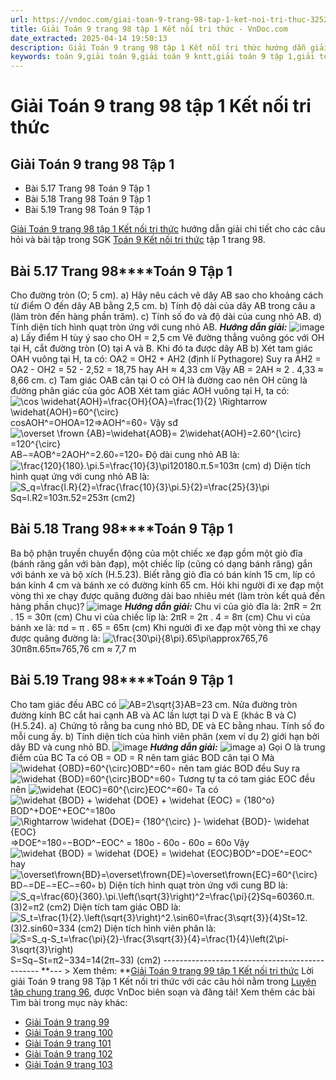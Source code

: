 ```yaml
---
url: https://vndoc.com/giai-toan-9-trang-98-tap-1-ket-noi-tri-thuc-325299
title: Giải Toán 9 trang 98 tập 1 Kết nối tri thức - VnDoc.com
date_extracted: 2025-04-14 19:50:13
description: Giải Toán 9 trang 98 tập 1 Kết nối tri thức hướng dẫn giải chi tiết các câu hỏi và bài tập trong SGK Toán 9 Kết nối tri thức tập 1.
keywords: toán 9,giải toán 9,giải toán 9 kntt,giải toán 9 tập 1,giải toán 9 kết nối tri thức,toán 9 kết nối tri thức tập 1,Toán 9 Kết nối tri thức Luyện tập chung trang 96,giải Toán 9 Kết nối tri thức Luyện tập chung trang 96,Luyện tập chung trang 96,toán 9 kết nối tri thức tập 1 trang 96,toán 9 kết nối tri thức tập 1 trang 97,toán 9 trang 98,giải toán 9 trang 98,toán 9 trang 98 kết nối,giải toán 9 trang 98 kết nối
---
```


# Giải Toán 9 trang 98 tập 1 Kết nối tri thức
## Giải Toán 9 trang 98 Tập 1
  * Bài 5.17 Trang 98 Toán 9 Tập 1
  * Bài 5.18 Trang 98 Toán 9 Tập 1
  * Bài 5.19 Trang 98 Toán 9 Tập 1

[Giải Toán 9 trang 98 tập 1 Kết nối tri thức](<https://vndoc.com/giai-toan-9-trang-98-tap-1-ket-noi-tri-thuc-325299>) hướng dẫn giải chi tiết cho các câu hỏi và bài tập trong SGK [Toán 9 Kết nối tri thức](<https://vndoc.com/toan-9-ket-noi-tri-thuc>) tập 1 trang 98.
## **Bài 5.17 Trang 98****Toán 9 Tập 1**
Cho đường tròn \(O; 5 cm\).
a\) Hãy nêu cách vẽ dây AB sao cho khoảng cách từ điểm O đến dây AB bằng 2,5 cm.
b\) Tính độ dài của dây AB trong câu a \(làm tròn đến hàng phần trăm\).
c\) Tính số đo và độ dài của cung nhỏ AB.
d\) Tính diện tích hình quạt tròn ứng với cung nhỏ AB.
_**Hướng dẫn giải:**_
![image](https://i.vdoc.vn/data/image/2024/07/29/638578635774803592.png)
a\) Lấy điểm H tùy ý sao cho OH = 2,5 cm
Vẽ đường thẳng vuông góc với OH tại H, cắt đường tròn \(O\) tại A và B.
Khi đó ta được dây AB
b\) Xét tam giác OAH vuông tại H, ta có:
OA2 = OH2 \+ AH2 \(định lí Pythagore\)
Suy ra AH2 = OA2 \- OH2
= 52 \- 2,52 = 18,75 hay AH ≈ 4,33 cm
Vậy AB = 2AH ≈ 2 . 4,33 ≈ 8,66 cm.
c\) Tam giác OAB cân tại O có OH là đường cao
nên OH cũng là đường phân giác của góc AOB
Xét tam giác AOH vuông tại H, ta có:
![\\cos \\widehat{AOH}=\\frac{OH}{OA}=\\frac{1}{2} \\Rightarrow \\widehat{AOH}=60^{\\circ}](https://i.vdoc.vn/data/image/blank.png)cos⁡AOH^=OHOA=12⇒AOH^=60∘
Vậy sđ ![\\overset \\frown {AB}=\\widehat{AOB}= 2\\widehat{AOH}=2.60^{\\circ} =120^{\\circ}](https://i.vdoc.vn/data/image/blank.png)AB⌢=AOB^=2AOH^=2.60∘=120∘
Độ dài cung nhỏ AB là: ![\\frac{120}{180}.\\pi.5=\\frac{10}{3}\\pi](https://i.vdoc.vn/data/image/blank.png)120180.π.5=103π \(cm\)
d\) Diện tích hình quạt ứng với cung nhỏ AB là:
![S_q=\\frac{l.R}{2}=\\frac{\\frac{10}{3}\\pi.5}{2}=\\frac{25}{3}\\pi](https://i.vdoc.vn/data/image/blank.png)Sq=l.R2=103π.52=253π \(cm2\)
## **Bài 5.18 Trang 98****Toán 9 Tập 1**
Ba bộ phận truyền chuyển động của một chiếc xe đạp gồm một giò đĩa \(bánh răng gắn với bàn đạp\), một chiếc líp \(cũng có dạng bánh răng\) gắn với bánh xe và bộ xích \(H.5.23\). Biết rằng giò đĩa có bán kính 15 cm, líp có bán kính 4 cm và bánh xe có đường kính 65 cm. Hỏi khi người đi xe đạp một vòng thì xe chạy được quãng đường dài bao nhiêu mét \(làm tròn kết quả đến hàng phần chục\)?
![image](https://i.vdoc.vn/data/image/2024/07/29/638578635773866189.png)
_**Hướng dẫn giải:**_
Chu vi của giò đĩa là: 2πR = 2π . 15 = 30π \(cm\)
Chu vi của chiếc líp là: 2πR = 2π . 4 = 8π \(cm\)
Chu vi của bánh xe là: πd = π . 65 = 65π \(cm\)
Khi người đi xe đạp một vòng thì xe chạy được quãng đường là:
![\\frac{30\\pi}{8\\pi}.65\\pi\\approx765,76](https://i.vdoc.vn/data/image/blank.png)30π8π.65π≈765,76 cm ≈ 7,7 m
## **Bài 5.19 Trang 98****Toán 9 Tập 1**
Cho tam giác đều ABC có ![AB=2\\sqrt{3}](https://i.vdoc.vn/data/image/blank.png)AB=23 cm. Nửa đường tròn đường kính BC cắt hai cạnh AB và AC lần lượt tại D và E \(khác B và C\) \(H.5.24\).
a\) Chứng tỏ rằng ba cung nhỏ BD, DE và EC bằng nhau. Tính số đo mỗi cung ấy.
b\) Tính diện tích của hình viên phân \(xem ví dụ 2\) giới hạn bởi dây BD và cung nhỏ BD.
![image](https://i.vdoc.vn/data/image/2024/07/29/638578635771678334.png)
_**Hướng dẫn giải:**_
![image](https://i.vdoc.vn/data/image/2024/07/29/638576042441292028.png)
a\) Gọi O là trung điểm của BC
Ta có OB = OD = R nên tam giác BOD cân tại O
Mà ![\\widehat {OBD}=60^{\\circ}](https://i.vdoc.vn/data/image/blank.png)OBD^=60∘ nên tam giác BOD đều
Suy ra ![\\widehat {BOD}=60^{\\circ}](https://i.vdoc.vn/data/image/blank.png)BOD^=60∘
Tương tự ta có tam giác EOC đều nên ![\\widehat {EOC}=60^{\\circ}](https://i.vdoc.vn/data/image/blank.png)EOC^=60∘
Ta có ![\\widehat {BOD} + \\widehat {DOE} + \\widehat {EOC} = {180^o}](https://i.vdoc.vn/data/image/blank.png)BOD^+DOE^+EOC^=180o
![\\Rightarrow   \\widehat {DOE}= {180^{\\circ} }- \\widehat {BOD}-  \\widehat {EOC}](https://i.vdoc.vn/data/image/blank.png)⇒DOE^=180∘−BOD^−EOC^
= 180o \- 60o \- 60o = 60o
Vậy ![\\widehat {BOD} = \\widehat {DOE} = \\widehat {EOC}](https://i.vdoc.vn/data/image/blank.png)BOD^=DOE^=EOC^ hay ![\\overset\\frown{BD}=\\overset\\frown{DE}=\\overset\\frown{EC}=60^{\\circ}](https://i.vdoc.vn/data/image/blank.png)BD⌢=DE⌢=EC⌢=60∘
b\) Diện tích hình quạt tròn ứng với cung BD là:
![S_q=\\frac{60}{360}.\\pi.\\left\(\\sqrt{3}\\right\)^2=\\frac{\\pi}{2}](https://i.vdoc.vn/data/image/blank.png)Sq=60360.π.\(3\)2=π2 \(cm2\)
Diện tích tam giác OBD là:
![S_t=\\frac{1}{2}.\\left\(\\sqrt{3}\\right\)^2.\\sin60=\\frac{3\\sqrt{3}}{4}](https://i.vdoc.vn/data/image/blank.png)St=12.\(3\)2.sin⁡60=334 \(cm2\)
Diện tích hình viên phân là:
![S=S_q-S_t=\\frac{\\pi}{2}-\\frac{3\\sqrt{3}}{4}=\\frac{1}{4}\\left\(2\\pi-3\\sqrt{3}\\right\)](https://i.vdoc.vn/data/image/blank.png)S=Sq−St=π2−334=14\(2π−33\) \(cm2\)
\-----------------------------------------------
**\--- > Xem thêm: **[Giải Toán 9 trang 99 tập 1 Kết nối tri thức](<https://vndoc.com/giai-toan-9-trang-99-tap-1-ket-noi-tri-thuc-325304>)
Lời giải Toán 9 trang 98 Tập 1 Kết nối tri thức với các câu hỏi nằm trong [Luyện tập chung trang 96](<https://vndoc.com/toan-9-ket-noi-tri-thuc-luyen-tap-chung-trang-96-321002>), được VnDoc biên soạn và đăng tải\!
Xem thêm các bài Tìm bài trong mục này khác:
  * [Giải Toán 9 trang 99](</giai-toan-9-trang-99-tap-1-ket-noi-tri-thuc-325304>)
  * [Giải Toán 9 trang 100](</giai-toan-9-trang-100-tap-1-ket-noi-tri-thuc-325308>)
  * [Giải Toán 9 trang 101](</giai-toan-9-trang-101-tap-1-ket-noi-tri-thuc-325315>)
  * [Giải Toán 9 trang 102](</giai-toan-9-trang-102-tap-1-ket-noi-tri-thuc-325316>)
  * [Giải Toán 9 trang 103](</giai-toan-9-trang-103-tap-1-ket-noi-tri-thuc-325322>)

